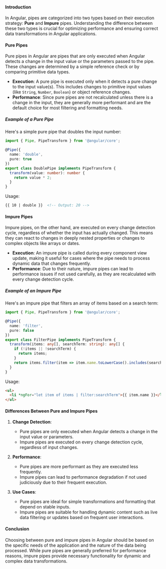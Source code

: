 
#### Introduction
In Angular, pipes are categorized into two types based on their execution strategy: **Pure** and **Impure** pipes. Understanding the difference between these two types is crucial for optimizing performance and ensuring correct data transformations in Angular applications.

#### Pure Pipes
Pure pipes in Angular are pipes that are only executed when Angular detects a change in the input value or the parameters passed to the pipe. These changes are determined by a simple reference check or by comparing primitive data types.

- **Execution**: A pure pipe is executed only when it detects a pure change to the input value(s). This includes changes to primitive input values (like `String`, `Number`, `Boolean`) or object reference changes.
- **Performance**: Since pure pipes are not recalculated unless there is a change in the input, they are generally more performant and are the default choice for most filtering and formatting needs.

##### Example of a Pure Pipe
Here's a simple pure pipe that doubles the input number:
```typescript
import { Pipe, PipeTransform } from '@angular/core';

@Pipe({
  name: 'double',
  pure: true
})
export class DoublePipe implements PipeTransform {
  transform(value: number): number {
    return value * 2;
  }
}
```
Usage:
```html
{{ 10 | double }}  <!-- Output: 20 -->
```

#### Impure Pipes
Impure pipes, on the other hand, are executed on every change detection cycle, regardless of whether the input has actually changed. This means they can react to changes in deeply nested properties or changes to complex objects like arrays or dates.

- **Execution**: An impure pipe is called during every component view update, making it useful for cases where the pipe needs to process dynamic data that changes frequently.
- **Performance**: Due to their nature, impure pipes can lead to performance issues if not used carefully, as they are recalculated with every change detection cycle.

##### Example of an Impure Pipe
Here's an impure pipe that filters an array of items based on a search term:
```typescript
import { Pipe, PipeTransform } from '@angular/core';

@Pipe({
  name: 'filter',
  pure: false
})
export class FilterPipe implements PipeTransform {
  transform(items: any[], searchTerm: string): any[] {
    if (!items || !searchTerm) {
      return items;
    }
    return items.filter(item => item.name.toLowerCase().includes(searchTerm.toLowerCase()));
  }
}
```
Usage:
```html
<ul>
  <li *ngFor="let item of items | filter:searchTerm">{{ item.name }}</li>
</ul>
```

#### Differences Between Pure and Impure Pipes
1. **Change Detection**:
   - Pure pipes are only executed when Angular detects a change in the input value or parameters.
   - Impure pipes are executed on every change detection cycle, regardless of input changes.

2. **Performance**:
   - Pure pipes are more performant as they are executed less frequently.
   - Impure pipes can lead to performance degradation if not used judiciously due to their frequent execution.

3. **Use Cases**:
   - Pure pipes are ideal for simple transformations and formatting that depend on stable inputs.
   - Impure pipes are suitable for handling dynamic content such as live data filtering or updates based on frequent user interactions.

#### Conclusion
Choosing between pure and impure pipes in Angular should be based on the specific needs of the application and the nature of the data being processed. While pure pipes are generally preferred for performance reasons, impure pipes provide necessary functionality for dynamic and complex data transformations.